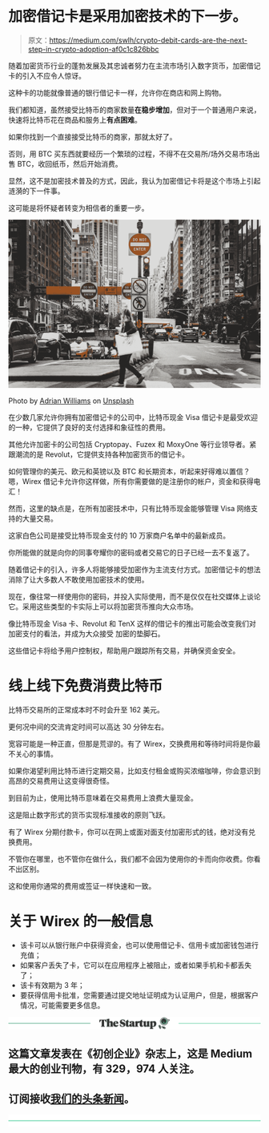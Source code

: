 # 加密借记卡是采用加密技术的下一步。

> 原文：<https://medium.com/swlh/crypto-debit-cards-are-the-next-step-in-crypto-adoption-af0c1c826bbc>

随着加密货币行业的蓬勃发展及其忠诚者努力在主流市场引入数字货币，加密借记卡的引入不应令人惊讶。

这种卡的功能就像普通的银行借记卡一样，允许你在商店和网上购物。

我们都知道，虽然接受比特币的商家数量**在稳步增加**，但对于一个普通用户来说，快速将比特币花在商品和服务上**有点困难**。

如果你找到一个直接接受比特币的商家，那就太好了。

否则，用 BTC 买东西就要经历一个繁琐的过程，不得不在交易所/场外交易市场出售 BTC，收回纸币，然后开始消费。

显然，这不是加密技术普及的方式，因此，我认为加密借记卡将是这个市场上引起涟漪的下一件事。

这可能是将怀疑者转变为相信者的重要一步。

![](img/0b54cea25fd8613d28bab033c0470598.png)

Photo by [Adrian Williams](https://unsplash.com/photos/AU07BMLW1NA?utm_source=unsplash&utm_medium=referral&utm_content=creditCopyText) on [Unsplash](https://unsplash.com/search/photos/city-life?utm_source=unsplash&utm_medium=referral&utm_content=creditCopyText)

在少数几家允许你拥有加密借记卡的公司中，比特币现金 Visa 借记卡是最受欢迎的一种，它提供了良好的支付选择和象征性的费用。

其他允许加密卡的公司包括 Cryptopay、Fuzex 和 MoxyOne 等行业领导者。紧跟潮流的是 Revolut，它提供支持各种加密货币的借记卡。

如何管理你的美元、欧元和英镑以及 BTC 和长期资本，听起来好得难以置信？嗯，Wirex 借记卡允许你这样做，所有你需要做的是注册你的帐户，资金和获得电汇！

然而，这里的缺点是，在所有加密技术中，只有比特币现金能够管理 Visa 网络支持的大量交易。

这家白色公司是接受比特币现金支付的 10 万家商户名单中的最新成员。

你所能做的就是向你的同事夸耀你的密码或者交易它的日子已经一去不复返了。

随着借记卡的引入，许多人将能够接受加密作为主流支付方式。加密借记卡的想法消除了让大多数人不敢使用加密技术的使用。

现在，像往常一样使用你的密码，并投入实际使用，而不是仅仅在社交媒体上谈论它。采用这些类型的卡实际上可以将加密货币推向大众市场。

像比特币现金 Visa 卡、Revolut 和 TenX 这样的借记卡的推出可能会改变我们对加密支付的看法，并成为大众接受
加密的垫脚石。

这些借记卡将给予用户控制权，帮助用户跟踪所有交易，并确保资金安全。

# 线上线下免费消费比特币

比特币交易所的正常成本时不时会升至 162 美元。

更何况中间的交流肯定时间可以高达 30 分钟左右。

宽容可能是一种正直，但那是荒谬的。有了 Wirex，交换费用和等待时间将是你最不关心的事情。

如果你渴望利用比特币进行定期交易，比如支付租金或购买浓缩咖啡，你会意识到高昂的交易费用让这变得很奇怪。

到目前为止，使用比特币意味着在交易费用上浪费大量现金。

这是阻止数字形式的货币实现标准接收的原则飞跃。

有了 Wirex 分期付款卡，你可以在网上或面对面支付加密形式的钱，绝对没有兑换费用。

不管你在哪里，也不管你在做什么，我们都不会因为使用你的卡而向你收费。你看不出区别。

这和使用你通常的费用或签证一样快速和一致。

# 关于 Wirex 的一般信息

*   该卡可以从银行账户中获得资金，也可以使用借记卡、信用卡或加密钱包进行充值；
*   如果客户丢失了卡，它可以在应用程序上被阻止，或者如果手机和卡都丢失了；
*   该卡有效期为 3 年；
*   要获得信用卡批准，您需要通过提交地址证明成为认证用户，但是，根据客户情况，可能需要更多信息。

[![](img/308a8d84fb9b2fab43d66c117fcc4bb4.png)](https://medium.com/swlh)

## 这篇文章发表在《初创企业》杂志上，这是 Medium 最大的创业刊物，有 329，974 人关注。

## 订阅接收[我们的头条新闻](http://growthsupply.com/the-startup-newsletter/)。

[![](img/b0164736ea17a63403e660de5dedf91a.png)](https://medium.com/swlh)